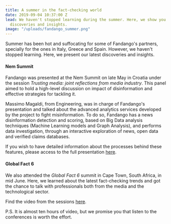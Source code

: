 ```yaml
---
title: A summer in the fact-checking world
date: 2019-09-04 10:37:00 Z
lead: We haven't stopped learning during the summer. Here, we show you our latest
  discoveries and insights.
image: "/uploads/fandango_summer.png"
---
```


Summer has been hot and suffocating for some of Fandango's partners, specially for the ones in Italy, Greece and Spain. However, we haven't stopped learning. Here, we present our latest discoveries and insights.

#### Nem Summit

Fandango was presented at the Nem Summit on late May in Croatia under the session *Trusting media: joint reflections from media industry*. This panel aimed to hold a high-level discussion on impact of disinformation and effective strategies for tackling it. 

Massimo Magaldi, from Engineering, was in charge of Fandango's presentation and talked about the advanced analytics services developed by the project to fight misinformation. To do so, Fandango has a news disinformation detection and scoring, based on Big Data analysis techniques (Machine Learning models and Graph Analysis), and performs data investigation, through an interactive exploration of news, open data and verified claims databases.

If you wish to have detailed information about the processes behind these features, please access to the full presentation [here](https://nem-initiative.org/wp-content/uploads/2019/05/magaldi_fandango.pdf).

#### Global Fact 6

We also attended the *Global Fact 6* summit in Cape Town, South Africa, in mid June. Here, we learned about the latest fact-checking trends and got the chance to talk with professionals both from the media and the technological sector. 

Find the video from the sessions [here](https://www.poynter.org/fact-checking/2019/global-fact-6/).

P.S. It is almost ten hours of video, but we promise you that listen to the conferences is worth the effort. 
